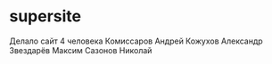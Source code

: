 # supersite
Делало сайт 4 человека 
Комиссаров Андрей
Кожухов Александр
Звездарёв Максим
Сазонов Николай
